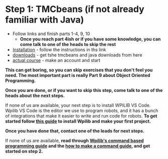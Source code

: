 # Step 1: TMCbeans (if not already familiar with Java)

* Follow links and finish parts 1-4, 9, 10  
    -  **Once you reach part 4ish or if you have some knowledge, you can come talk to one of the heads to skip the rest**  
* [Installation](https://www.mooc.fi/en/installation/netbeans/) \- follow the instructions in ths link  
* [downloads](https://drive.google.com/drive/folders/1t-E3pMgO3RraraP4Stzuldlk5Y7dOQaQ) \- get tshe tmcbeans and java downloads from here  
* [actual course](https://java-programming.mooc.fi/) \- make an account and start 

**This can get boring, so you can skip exercises that you don't feel you need. The most important part is really Part 9 about Object Oriented Programming.**

**Once you are done, or if you want to skip this step, come talk to one of the heads about the next steps.**

If none of us are available, your next step is to install WPILIB VS Code. Wpilib VS Code is the editor we use to program robots, and it has a bunch of integrations that make it easier to write and run code for robots. **To get started follow [this guide](Supplementals/Intro-to-Wpilib.md) to install Wpilib and make your first project.** 

**Once you have done that, contact one of the leads for next steps.**

If none of us are available, **read through [Wpilib's command based programming guide](https://docs.wpilib.org/en/stable/docs/software/commandbased/index.html) and the [how to make a command guide](Supplementals/How-to-Make-a-Command.md), and get started on step 2.** 


